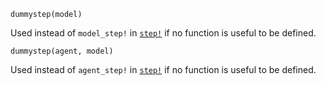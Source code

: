 ```
dummystep(model)
```

Used instead of `model_step!` in [`step!`](@ref) if no function is useful to be defined.

```
dummystep(agent, model)
```

Used instead of `agent_step!` in [`step!`](@ref) if no function is useful to be defined.
